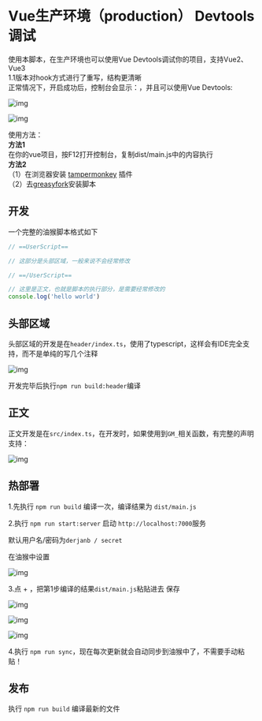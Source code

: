 # Vue生产环境（production） Devtools 调试 

使用本脚本，在生产环境也可以使用Vue Devtools调试你的项目，支持Vue2、Vue3  
1.1版本对hook方式进行了重写，结构更清晰  
正常情况下，开启成功后，控制台会显示：，并且可以使用Vue Devtools:

![img](https://s1.328888.xyz/2022/09/11/KEi8w.png)

![img](https://s1.328888.xyz/2022/09/11/KEWAi.png)


使用方法：    
**方法1**  
在你的vue项目，按F12打开控制台，复制dist/main.js中的内容执行  
**方法2**  
（1）在浏览器安装 [tampermonkey](https://www.tampermonkey.net/) 插件  
（2）去[greasyfork](https://greasyfork.org/zh-CN/scripts/443634-vue%E7%94%9F%E4%BA%A7%E7%8E%AF%E5%A2%83-production-devtools-%E8%B0%83%E8%AF%95)安装脚本  

## 开发

一个完整的油猴脚本格式如下

```javascript
// ==UserScript==

// 这部分是头部区域，一般来说不会经常修改

// ==/UserScript==

// 这里是正文，也就是脚本的执行部分，是需要经常修改的
console.log('hello world')
```

## 头部区域

头部区域的开发是在`header/index.ts`，使用了typescript，这样会有IDE完全支持，而不是单纯的写几个注释

![img](https://s1.328888.xyz/2022/09/11/KLEVh.png)


开发完毕后执行`npm run build:header`编译

## 正文

正文开发是在`src/index.ts`，在开发时，如果使用到`GM_`相关函数，有完整的声明支持：

![img](https://s1.328888.xyz/2022/09/11/KEv6g.png)


## 热部署

1.先执行 `npm run build` 编译一次，编译结果为 `dist/main.js`

2.执行 `npm run start:server` 启动 `http://localhost:7000`服务

默认用户名/密码为`derjanb / secret`

在油猴中设置

![img](https://s1.328888.xyz/2022/09/11/KLm90.png)


3.点 + ，把第1步编译的结果`dist/main.js`粘贴进去 保存

![img](https://s1.328888.xyz/2022/09/11/KLLHn.png)

![img](https://s1.328888.xyz/2022/09/11/KLlFs.png)

![img](https://s1.328888.xyz/2022/09/11/KLm90.png)

4.执行 `npm run sync`，现在每次更新就会自动同步到油猴中了，不需要手动粘贴！

## 发布

执行 `npm run build` 编译最新的文件
